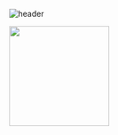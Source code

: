 ![header](https://capsule-render.vercel.app/api?type=rounded&color=gradient&height=150&section=header&text=JaeBin&fontSize=90)

<a href="https://github.com/jaebin-code"><img align="center" style="height:180px" src="https://github-readme-stats.vercel.app/api/top-langs/?username=jaebin-code&layout=compact&theme=nord&hide_border=true" /></a> 
<!--
**jaebin-code/jaebin-code** is a ✨ _special_ ✨ repository because its `README.md` (this file) appears on your GitHub profile.

Here are some ideas to get you started:

- 🔭 I’m currently working on ...
- 🌱 I’m currently learning ...
- 👯 I’m looking to collaborate on ...
- 🤔 I’m looking for help with ...
- 💬 Ask me about ...
- 📫 How to reach me: ...
- 😄 Pronouns: ...
- ⚡ Fun fact: ...
-->
